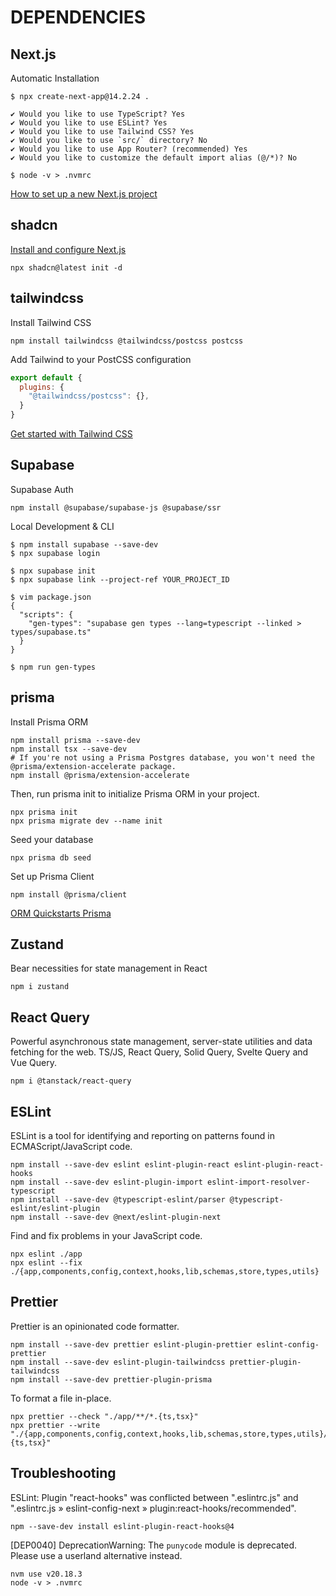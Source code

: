 # DEPENDENCIES

## Next.js

Automatic Installation

```shell
$ npx create-next-app@14.2.24 .

✔ Would you like to use TypeScript? Yes
✔ Would you like to use ESLint? Yes
✔ Would you like to use Tailwind CSS? Yes
✔ Would you like to use `src/` directory? No
✔ Would you like to use App Router? (recommended) Yes
✔ Would you like to customize the default import alias (@/*)? No

$ node -v > .nvmrc
```

[How to set up a new Next.js project](https://nextjs.org/docs/app/getting-started/installation)

## shadcn

[Install and configure Next.js](https://ui.shadcn.com/docs/installation/next)

```shell
npx shadcn@latest init -d
```

## tailwindcss

Install Tailwind CSS

```shell
npm install tailwindcss @tailwindcss/postcss postcss
```

Add Tailwind to your PostCSS configuration

```javascript
export default {
  plugins: {
    "@tailwindcss/postcss": {},
  }
}
```

[Get started with Tailwind CSS](https://tailwindcss.com/docs/installation/using-postcss)

## Supabase

Supabase Auth

```shell
npm install @supabase/supabase-js @supabase/ssr
```

Local Development & CLI

```shell
$ npm install supabase --save-dev
$ npx supabase login

$ npx supabase init
$ npx supabase link --project-ref YOUR_PROJECT_ID

$ vim package.json
{
  "scripts": {
    "gen-types": "supabase gen types --lang=typescript --linked > types/supabase.ts"
  }
}

$ npm run gen-types
```

## prisma

Install Prisma ORM

```shell
npm install prisma --save-dev
npm install tsx --save-dev
# If you're not using a Prisma Postgres database, you won't need the @prisma/extension-accelerate package.
npm install @prisma/extension-accelerate
```

Then, run prisma init to initialize Prisma ORM in your project.

```shell
npx prisma init
npx prisma migrate dev --name init
```

Seed your database

```shell
npx prisma db seed
```

Set up Prisma Client

```shell
npm install @prisma/client
```

[ORM Quickstarts Prisma](https://supabase.com/docs/guides/database/prisma)

## Zustand

Bear necessities for state management in React

```shell
npm i zustand
```

## React Query

Powerful asynchronous state management, server-state utilities and data fetching for the web. TS/JS, React Query, Solid Query, Svelte Query and Vue Query.

```shell
npm i @tanstack/react-query
```

## ESLint

ESLint is a tool for identifying and reporting on patterns found in ECMAScript/JavaScript code.

```shell
npm install --save-dev eslint eslint-plugin-react eslint-plugin-react-hooks
npm install --save-dev eslint-plugin-import eslint-import-resolver-typescript
npm install --save-dev @typescript-eslint/parser @typescript-eslint/eslint-plugin
npm install --save-dev @next/eslint-plugin-next
```

Find and fix problems in your JavaScript code.

```shell
npx eslint ./app
npx eslint --fix ./{app,components,config,context,hooks,lib,schemas,store,types,utils}
```

## Prettier

Prettier is an opinionated code formatter.

```shell
npm install --save-dev prettier eslint-plugin-prettier eslint-config-prettier
npm install --save-dev eslint-plugin-tailwindcss prettier-plugin-tailwindcss
npm install --save-dev prettier-plugin-prisma
```

To format a file in-place.

```shell
npx prettier --check "./app/**/*.{ts,tsx}"
npx prettier --write "./{app,components,config,context,hooks,lib,schemas,store,types,utils}/**/*.{ts,tsx}"
```

## Troubleshooting

ESLint: Plugin "react-hooks" was conflicted between ".eslintrc.js" and ".eslintrc.js » eslint-config-next » plugin:react-hooks/recommended".

```shell
npm --save-dev install eslint-plugin-react-hooks@4
```

[DEP0040] DeprecationWarning: The `punycode` module is deprecated. Please use a userland alternative instead.

```shell
nvm use v20.18.3
node -v > .nvmrc
```
